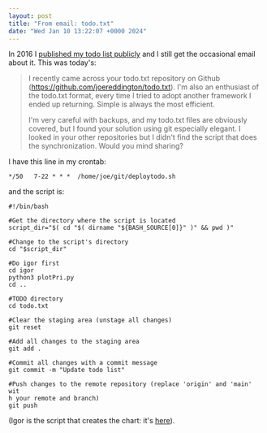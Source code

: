 ```yaml
---
layout: post
title: "From email: todo.txt"
date: "Wed Jan 10 13:22:07 +0000 2024"
---
```


In 2016 I [published my todo list publicly](https://joereddington.com/2016/08/26/my-to-do-list-is-now-public-and-its-the-most-useful-thing-ive-done-in-years/html) and I still get the occasional email about it. This was today's: 

> I recently came across your todo.txt repository on Github (https://github.com/joereddington/todo.txt). I'm also an enthusiast of the todo.txt format, every time I tried to adopt another framework I ended up returning. Simple is always the most efficient.
> 
> I'm very careful with backups, and my todo.txt files are obviously covered, but I found your solution using git especially elegant. I looked in your other repositories but I didn't find the script that does the synchronization. Would you mind sharing?

I have this line in my crontab:

    */50   7-22 * * *  /home/joe/git/deploytodo.sh

and the script is:

    #!/bin/bash
    
    #Get the directory where the script is located
    script_dir="$( cd "$( dirname "${BASH_SOURCE[0]}" )" && pwd )"
    
    #Change to the script's directory
    cd "$script_dir"
    
    #Do igor first
    cd igor
    python3 plotPri.py
    cd ..
    
    #TODO directory
    cd todo.txt
    
    #Clear the staging area (unstage all changes)
    git reset
    
    #Add all changes to the staging area
    git add .
    
    #Commit all changes with a commit message
    git commit -m "Update todo list"
    
    #Push changes to the remote repository (replace 'origin' and 'main' wit
    h your remote and branch)
    git push

(Igor is the script that creates the chart: it's [here](https://github.com/joereddington/igor)). 

